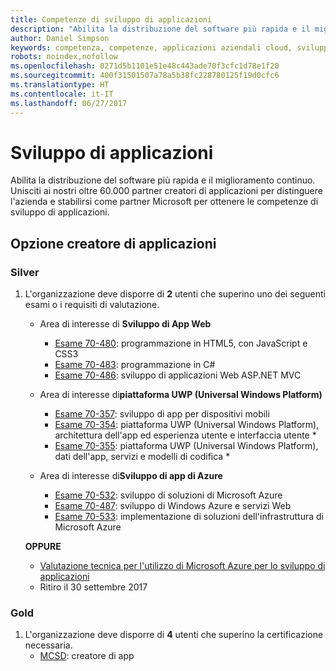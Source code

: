 ```yaml
---
title: Competenze di sviluppo di applicazioni
description: "Abilita la distribuzione del software più rapida e il miglioramento continuo. Unisciti ai nostri oltre 60.000 partner creatori di applicazioni per distinguere l'azienda e stabilirsi come partner Microsoft per ottenere le competenze di sviluppo di applicazioni."
author: Daniel Simpson
keywords: competenza, competenze, applicazioni aziendali cloud, sviluppo di applicazioni
robots: noindex,nofollow
ms.openlocfilehash: 0271d5b1101e51e48c443ade70f3cfc1d78e1f20
ms.sourcegitcommit: 400f31501507a78a5b38fc228780125f19d0cfc6
ms.translationtype: HT
ms.contentlocale: it-IT
ms.lasthandoff: 06/27/2017
---
```

# <a name="application-development"></a>Sviluppo di applicazioni 

Abilita la distribuzione del software più rapida e il miglioramento continuo. Unisciti ai nostri oltre 60.000 partner creatori di applicazioni per distinguere l'azienda e stabilirsi come partner Microsoft per ottenere le competenze di sviluppo di applicazioni.

## <a name="application-builder-option"></a>Opzione creatore di applicazioni

### <a name="silver"></a>Silver
1. L'organizzazione deve disporre di **2** utenti che superino uno dei seguenti esami o i requisiti di valutazione.

    - Area di interesse di **Sviluppo di App Web**
        - [Esame 70-480](https://www.microsoft.com/en-us/learning/exam-70-480.aspx): programmazione in HTML5, con JavaScript e CSS3  
        - [Esame 70-483](https://www.microsoft.com/en-us/learning/exam-70-483.aspx): programmazione in C# 
        - [Esame 70-486](https://www.microsoft.com/en-us/learning/exam-70-486.aspx): sviluppo di applicazioni Web ASP.NET MVC  

    - Area di interesse di**piattaforma UWP (Universal Windows Platform)**
        - [Esame 70-357](https://www.microsoft.com/en-us/learning/exam-70-357.aspx): sviluppo di app per dispositivi mobili 
        - [Esame 70-354](https://www.microsoft.com/en-us/learning/exam-70-354.aspx): piattaforma UWP (Universal Windows Platform), architettura dell'app ed esperienza utente e interfaccia utente *  
        - [Esame 70-355](https://www.microsoft.com/en-us/learning/exam-70-355.aspx): piattaforma UWP (Universal Windows Platform), dati dell'app, servizi e modelli di codifica *  

    - Area di interesse di**Sviluppo di app di Azure**
        - [Esame 70-532](https://www.microsoft.com/en-us/learning/exam-70-532.aspx): sviluppo di soluzioni di Microsoft Azure 
        - [Esame 70-487](https://www.microsoft.com/en-us/learning/exam-70-487.aspx): sviluppo di Windows Azure e servizi Web
        - [Esame 70-533](https://www.microsoft.com/en-us/learning/exam-70-533.aspx): implementazione di soluzioni dell'infrastruttura di Microsoft Azure   

    **OPPURE** 

    -  [Valutazione tecnica per l'utilizzo di Microsoft Azure per lo sviluppo di applicazioni](https://partneruniversity.microsoft.com/?whr=uri:MicrosoftAccount&courseId=12213&scoId=lyCxoLBVB_4105299993)
    
    * Ritiro il 30 settembre 2017  

### <a name="gold"></a>Gold
1. L'organizzazione deve disporre di **4** utenti che superino la certificazione necessaria.
    - [MCSD](https://www.microsoft.com/en-us/learning/mcsd-app-builder-certification.aspx): creatore di app 
